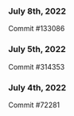 ### July 8th, 2022

Commit #133086

### July 5th, 2022

Commit #314353


### July 4th, 2022

Commit #72281

